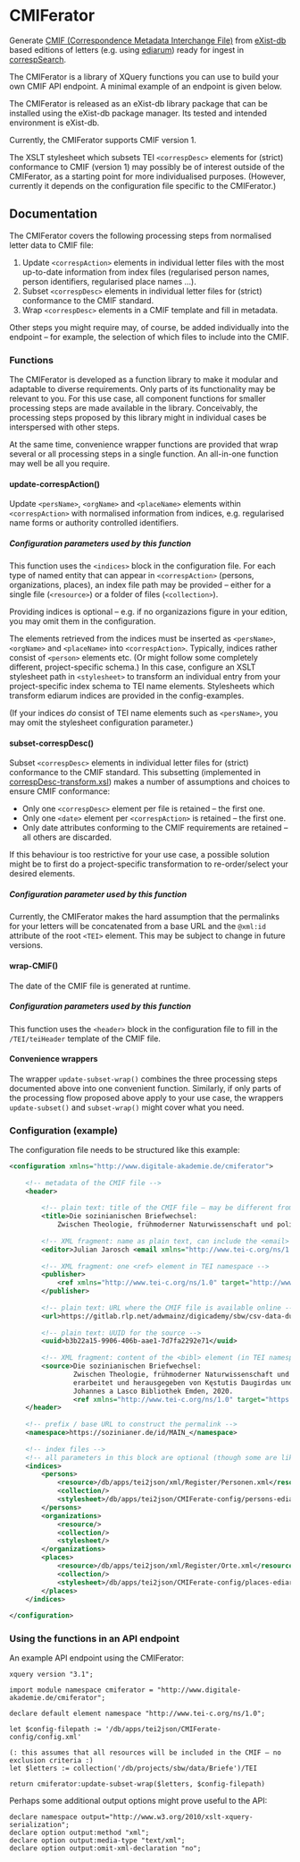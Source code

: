 # CMIFerator

Generate [CMIF (Correspondence Metadata Interchange File)](https://correspsearch.net/en/documentation.html) from [eXist-db](http://exist-db.org/) based editions of letters (e.g. using [ediarum](https://www.ediarum.org/)) ready for ingest in [correspSearch](https://correspsearch.net/).

The CMIFerator is a library of XQuery functions you can use to build your own CMIF API endpoint. A minimal example of an endpoint is given below.

The CMIFerator is released as an eXist-db library package that can be installed using the eXist-db package manager. Its tested and intended environment is eXist-db.

Currently, the CMIFerator supports CMIF version 1.

The XSLT stylesheet which subsets TEI `<correspDesc>` elements for (strict) conformance to CMIF (version 1) may possibly be of interest outside of the CMIFerator, as a starting point for more individualised purposes. (However, currently it depends on the configuration file specific to the CMIFerator.)

## Documentation

The CMIFerator covers the following processing steps from normalised letter data to CMIF file:

1. Update `<correspAction>` elements in individual letter files with the most up-to-date information from index files (regularised person names, person identifiers, regularised place names …).
2. Subset `<correspDesc>` elements in individual letter files for (strict) conformance to the CMIF standard.
3. Wrap `<correspDesc>` elements in a CMIF template and fill in metadata.

Other steps you might require may, of course, be added individually into the endpoint – for example, the selection of which files to include into the CMIF.

### Functions

The CMIFerator is developed as a function library to make it modular and adaptable to diverse requirements. Only parts of its functionality may be relevant to you. For this use case, all component functions for smaller processing steps are made available in the library. Conceivably, the processing steps proposed by this library might in individual cases be interspersed with other steps.

At the same time, convenience wrapper functions are provided that wrap several or all processing steps in a single function. An all-in-one function may well be all you require.

#### update-correspAction()

Update `<persName>`, `<orgName>` and `<placeName>` elements within `<correspAction>` with normalised information from indices, e.g. regularised name forms or authority controlled identifiers.

##### Configuration parameters used by this function

This function uses the `<indices>` block in the configuration file. For each type of named entity that can appear in `<correspAction>` (persons, organizations, places), an index file path may be provided – either for a single file (`<resource>`) or a folder of files (`<collection>`).

Providing indices is optional – e.g. if no organizazions figure in your edition, you may omit them in the configuration.

The elements retrieved from the indices must be inserted as `<persName>`, `<orgName>` and `<placeName>` into `<correspAction>`. Typically, indices rather consist of `<person>` elements etc. (Or might follow some completely different, project-specific schema.) In this case, configure an XSLT stylesheet path in `<stylesheet>` to transform an individual entry from your project-specific index schema to TEI name elements. Stylesheets which transform ediarum indices are provided in the config-examples.

(If your indices *do* consist of TEI name elements such as `<persName>`, you may omit the stylesheet configuration parameter.)

#### subset-correspDesc()

Subset `<correspDesc>` elements in individual letter files for (strict) conformance to the CMIF standard. This subsetting (implemented in [correspDesc-transform.xsl](library-package/content/correspDesc-transform.xsl)) makes a number of assumptions and choices to ensure CMIF conformance:

* Only one `<correspDesc>` element per file is retained – the first one.
* Only one `<date>` element per `<correspAction>` is retained – the first one.
* Only date attributes conforming to the CMIF requirements are retained – all others are discarded.

If this behaviour is too restrictive for your use case, a possible solution might be to first do a project-specific transformation to re-order/select your desired elements.

##### Configuration parameter used by this function

Currently, the CMIFerator makes the hard assumption that the permalinks for your letters will be concatenated from a base URL and the `@xml:id` attribute of the root `<TEI>` element. This may be subject to change in future versions.

#### wrap-CMIF()

The date of the CMIF file is generated at runtime.

##### Configuration parameters used by this function

This function uses the `<header>` block in the configuration file to fill in the `/TEI/teiHeader` template of the CMIF file.

#### Convenience wrappers

The wrapper `update-subset-wrap()` combines the three processing steps documented above into one convenient function. Similarly, if only parts of the processing flow proposed above apply to your use case, the wrappers `update-subset()` and `subset-wrap()` might cover what you need.

### Configuration (example)

The configuration file needs to be structured like this example:
```XML
<configuration xmlns="http://www.digitale-akademie.de/cmiferator">
    
    <!-- metadata of the CMIF file -->
    <header>
    
        <!-- plain text: title of the CMIF file – may be different from the project name -->
        <title>Die sozinianischen Briefwechsel:
            Zwischen Theologie, frühmoderner Naturwissenschaft und politischer Korrespondenz</title>
        
        <!-- XML fragment: name as plain text, can include the <email> element in TEI namespace -->
        <editor>Julian Jarosch <email xmlns="http://www.tei-c.org/ns/1.0">sbw@adwmainz.de</email></editor>
        
        <!-- XML fragment: one <ref> element in TEI namespace -->
        <publisher>
            <ref xmlns="http://www.tei-c.org/ns/1.0" target="http://www.adwmainz.de/">Akademie der Wissenschaften und der Literatur | Mainz</ref>
        </publisher>
        
        <!-- plain text: URL where the CMIF file is available online -->
        <url>https://gitlab.rlp.net/adwmainz/digicademy/sbw/csv-data-dump/-/raw/main/data/cmif/corresp.xml</url>
        
        <!-- plain text: UUID for the source -->
        <uuid>b3b22a15-9906-406b-aae1-7d7fa2292e71</uuid>
        
        <!-- XML fragment: content of the <bibl> element (in TEI namespace where necessary) -->
        <source>Die sozinianischen Briefwechsel:
                Zwischen Theologie, frühmoderner Naturwissenschaft und politischer Korrespondenz,
                erarbeitet und herausgegeben von Kęstutis Daugirdas und Andreas Kuczera.
                Johannes a Lasco Bibliothek Emden, 2020.
                <ref xmlns="http://www.tei-c.org/ns/1.0" target="https://sozinianer.de">https://sozinianer.de</ref></source>
    </header>
    
    <!-- prefix / base URL to construct the permalink -->
    <namespace>https://sozinianer.de/id/MAIN_</namespace>
    
    <!-- index files -->
    <!-- all parameters in this block are optional (though some are likely necessary) -->
    <indices>
        <persons>
            <resource>/db/apps/tei2json/xml/Register/Personen.xml</resource>
            <collection/>
            <stylesheet>/db/apps/tei2json/CMIFerate-config/persons-ediarum-transform.xsl</stylesheet>
        </persons>
        <organizations>
            <resource/>
            <collection/>
            <stylesheet/>
        </organizations>
        <places>
            <resource>/db/apps/tei2json/xml/Register/Orte.xml</resource>
            <collection/>
            <stylesheet>/db/apps/tei2json/CMIFerate-config/places-ediarum-transform.xsl</stylesheet>
        </places>
    </indices>
    
</configuration>
```

### Using the functions in an API endpoint

An example API endpoint using the CMIFerator:

```XQuery
xquery version "3.1";

import module namespace cmiferator = "http://www.digitale-akademie.de/cmiferator";

declare default element namespace "http://www.tei-c.org/ns/1.0";

let $config-filepath := '/db/apps/tei2json/CMIFerate-config/config.xml'

(: this assumes that all resources will be included in the CMIF – no exclusion criteria :)
let $letters := collection('/db/projects/sbw/data/Briefe')/TEI

return cmiferator:update-subset-wrap($letters, $config-filepath)
```

Perhaps some additional output options might prove useful to the API:
```XQuery
declare namespace output="http://www.w3.org/2010/xslt-xquery-serialization";
declare option output:method "xml";
declare option output:media-type "text/xml";
declare option output:omit-xml-declaration "no";
```